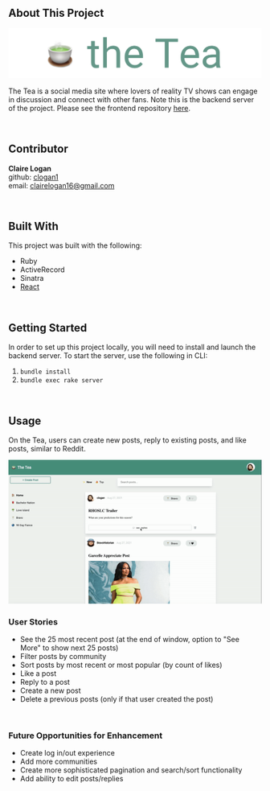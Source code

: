 ## About This Project
<p align="center"><img src="./images/logo_white.png" alt="logo" width="600px" margin="auto"></p>


The Tea is a social media site where lovers of reality TV shows can engage in discussion and connect with other fans. Note this is the backend server of the project. Please see the frontend repository [here](https://github.com/clogan1/the-tea-frontend).

<br />

## Contributor
**Claire Logan**
<br />
github: [clogan1](https://github.com/clogan1)
<br />
email: clairelogan16@gmail.com


<br />

## Built With
This project was built with the following:
- Ruby
- ActiveRecord
- Sinatra
- [React](https://reactjs.org/)

<br />

## Getting Started
In order to set up this project locally, you will need to install and launch the backend server. To start the server, use the following in CLI:

1.  ```bundle install```
2. ```bundle exec rake server```

<br />


## Usage
On the Tea, users can create new posts, reply to existing posts, and like posts, similar to Reddit.

<img src="./images/theTea.gif" alt="logo" width="1000px" margin="auto">


<br />

### User Stories
- See the 25 most recent post (at the end of window, option to "See More" to show next 25 posts)
- Filter posts by community
- Sort posts by most recent or most popular (by count of likes)
- Like a post
- Reply to a post
- Create a new post
- Delete a previous posts (only if that user created the post)

<br />

### Future Opportunities for Enhancement
- Create log in/out experience
- Add more communities
- Create more sophisticated pagination and search/sort functionality
- Add ability to edit posts/replies